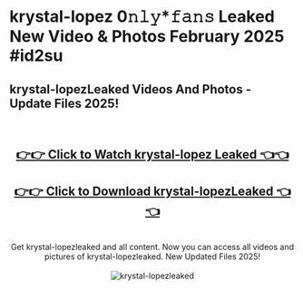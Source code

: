 # krystal-lopez 0𝚗𝚕𝚢*𝚏𝚊𝚗𝚜 Leaked New Video & Photos February 2025 #id2su

<h2>krystal-lopezLeaked Videos And Photos - Update Files 2025!</h2>
<br>
<div align="center">
<h2><a href="https://mediaupload.pro?title=krystal-lopez&ref=11F" rel="nofollow">👉👉 Click to Watch krystal-lopez Leaked 👈👈</a></h2>
<h2><a href="https://mediaupload.pro?title=krystal-lopez&ref=11F" rel="nofollow">👉👉 Click to Download krystal-lopezLeaked 👈👈</a></h2>
<br>
Get krystal-lopezleaked and all content. Now you can access all videos and pictures of krystal-lopezleaked. New Updated Files 2025!
<br>
<br>
<a href="https://mediaupload.pro?title=krystal-lopez&ref=11F" rel="nofollow" data-target="animated-image.originalLink"><img src="https://i.ibb.co/Gkj2r4b/banner.png" alt="krystal-lopezleaked" style="max-width: 100%; display: inline-block;" data-target="animated-image.originalImage"></a>
</div>
<br>


